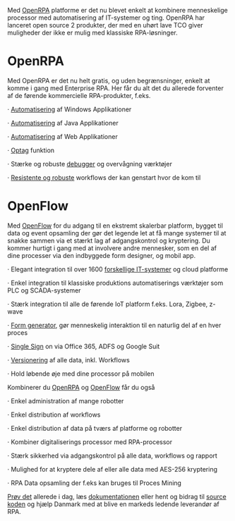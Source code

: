 Med [OpenRPA](https://openrpa.openrpa.dk/) platforme er det nu blevet enkelt at kombinere menneskelige processor med automatisering af IT-systemer og ting. OpenRPA har lanceret open source 2 produkter, der med en uhørt lave TCO giver muligheder der ikke er mulig med klassiske RPA-løsninger. 

# OpenRPA

Med OpenRPA er det nu helt gratis, og uden begrænsninger, enkelt at komme i gang med Enterprise RPA. Her får du alt det du allerede forventer af de førende kommercielle RPA-produkter, f.eks.

·         [Automatisering](https://openrpa.openrpa.dk/) af Windows Applikationer

·         [Automatisering](https://openrpa.openrpa.dk/) af Java Applikationer

·         [Automatisering](https://openrpa.openrpa.dk/) af Web Applikationer

·         [Optag](https://openrpa.openrpa.dk/pages/recording) funktion

·         Stærke og robuste [debugger](https://openrpa.openrpa.dk/pages/debugging) og overvågning værktøjer

·         [Resistente og robuste](https://docs.microsoft.com/en-us/dotnet/framework/windows-workflow-foundation/instance-stores) workflows der kan genstart hvor de kom til

# OpenFlow

Med [OpenFlow](https://github.com/open-rpa/openflow) for du adgang til en ekstremt skalerbar platform, bygget til data og event opsamling der gør det legende let at få mange systemer til at snakke sammen via et stærkt lag af adgangskontrol og kryptering. Du kommer hurtigt i gang med at involvere andre mennesker, som en del af dine processer via den indbyggede form designer, og mobil app.

·         Elegant integration til over 1600 [forskellige IT-systemer](https://flows.nodered.org/?) og cloud platforme

·         Enkel integration til klassiske produktions automatiserings værktøjer som PLC og SCADA-systemer

·         Stærk integration til alle de førende IoT platform f.eks. Lora, Zigbee, z-wave

·         [Form generator](https://openflow.openrpa.dk/forms), gør menneskelig interaktion til en naturlig del af en hver proces

·         [Single Sign](https://openflow.openrpa.dk/providers) on via Office 365, ADFS og Google Suit

·         [Versionering](https://openflow.openrpa.dk/versioning) af alle data, inkl. Workflows

·         Hold løbende øje med dine processor på mobilen

Kombinerer du [OpenRPA](https://github.com/open-rpa/openrpa) og [OpenFlow](https://github.com/open-rpa/openflow) får du også

·         Enkel administration af mange robotter

·         Enkel distribution af workflows

·         Enkel distribution af data på tværs af platforme og robotter

·         Kombiner digitaliserings processor med RPA-processor

·         Stærk sikkerhed via adgangskontrol på alle data, workflows og rapport

·         Mulighed for at kryptere dele af eller alle data med AES-256 kryptering

·         RPA Data opsamling der f.eks kan bruges til Proces Mining 

[Prøv det](download) allerede i dag, læs [dokumentationen](https://github.com/open-rpa/openrpa/wiki) eller hent og bidrag til  [source koden](https://github.com/open-rpa/openrpa) og hjælp Danmark med at blive en markeds ledende leverandør af RPA. 